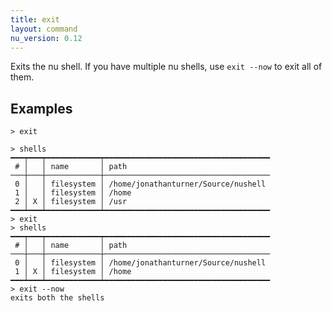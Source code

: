 ```yaml
---
title: exit
layout: command
nu_version: 0.12
---
```


Exits the nu shell. If you have multiple nu shells, use `exit --now` to exit all of them.

## Examples

```shell
> exit
```

```
> shells
━━━┯━━━┯━━━━━━━━━━━━┯━━━━━━━━━━━━━━━━━━━━━━━━━━━━━━━━━━━━━
 # │   │ name       │ path
───┼───┼────────────┼─────────────────────────────────────
 0 │   │ filesystem │ /home/jonathanturner/Source/nushell
 1 │   │ filesystem │ /home
 2 │ X │ filesystem │ /usr
━━━┷━━━┷━━━━━━━━━━━━┷━━━━━━━━━━━━━━━━━━━━━━━━━━━━━━━━━━━━━
> exit
> shells
━━━┯━━━┯━━━━━━━━━━━━┯━━━━━━━━━━━━━━━━━━━━━━━━━━━━━━━━━━━━━
 # │   │ name       │ path
───┼───┼────────────┼─────────────────────────────────────
 0 │   │ filesystem │ /home/jonathanturner/Source/nushell
 1 │ X │ filesystem │ /home
━━━┷━━━┷━━━━━━━━━━━━┷━━━━━━━━━━━━━━━━━━━━━━━━━━━━━━━━━━━━━
> exit --now
exits both the shells
```
